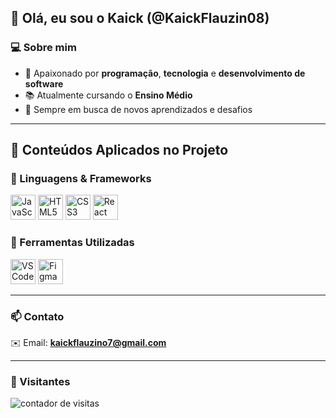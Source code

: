 ## 👋 Olá, eu sou o Kaick (@KaickFlauzin08)

### 💻 Sobre mim
- 🎯 Apaixonado por **programação**, **tecnologia** e **desenvolvimento de software**  
- 📚 Atualmente cursando o **Ensino Médio**  
- 🧠 Sempre em busca de novos aprendizados e desafios  

---

## 🚀 Conteúdos Aplicados no Projeto

### 🔹 Linguagens & Frameworks
<p align="left">
  <img src="https://cdn.jsdelivr.net/gh/devicons/devicon/icons/javascript/javascript-original.svg" alt="JavaScript" width="40" height="40"/>
  <img src="https://cdn.jsdelivr.net/gh/devicons/devicon/icons/html5/html5-original.svg" alt="HTML5" width="40" height="40"/>
  <img src="https://cdn.jsdelivr.net/gh/devicons/devicon/icons/css3/css3-original.svg" alt="CSS3" width="40" height="40"/>
  <img src="https://cdn.jsdelivr.net/gh/devicons/devicon/icons/react/react-original.svg" alt="React" width="40" height="40"/>
</p>

### 🔹 Ferramentas Utilizadas
<p align="left">
  <img src="https://cdn.jsdelivr.net/gh/devicons/devicon/icons/vscode/vscode-original.svg" alt="VS Code" width="40" height="40"/>
  <img src="https://cdn.jsdelivr.net/gh/devicons/devicon/icons/figma/figma-original.svg" alt="Figma" width="40" height="40"/>
</p>

---

### 📫 Contato
✉️ Email: **kaickflauzino7@gmail.com**

---

### 👀 Visitantes

<p align="left">
  <img src="https://komarev.com/ghpvc/?username=KaickFlauzin08&label=👤%20Visitas%20ao%20perfil&color=0e75b6&style=for-the-badge" alt="contador de visitas"/>
</p>
